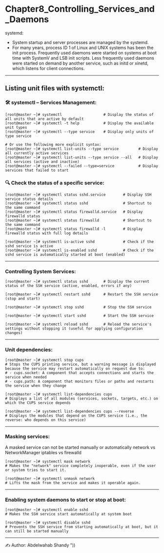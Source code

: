 # Chapter8_Controlling_Services_and_Daemons  

systemd:
- System startup and server processes are managed by the systemd.
- For many years, process ID 1 of Linux and UNIX systems has been the init process. Frequently used daemons were started on systems at boot time with SystemV and LSB init scripts. Less frequently used daemons were started on demand by another service, such as initd or xinetd, which listens for client connections. 
---

## Listing unit files with systemctl:

### 🛠️ systemctl – Services Management:
```
[root@master ~]# systemctl                   # Display the status of all units that are active by default
[root@master ~]# systemctl -t help           # Display the available unit types
[root@master ~]# systemctl --type service    # Display only units of type service

# Or use the following more explicit syntax:
[root@master ~]# systemctl list-units --type service         # Display all currently active services
[root@master ~]# systemctl list-units --type service --all   # Display all services (active and inactive)
[root@master ~]# systemctl --failed --type=service           # Display services that failed to start
```
### 🔍 Check the status of a specific service:
```
[root@master ~]# systemctl status sshd.service        # Display SSH service status details
[root@master ~]# systemctl status sshd                # Shortcut to the same command
[root@master ~]# systemctl status firewalld.service   # Display firewalld status
[root@master ~]# systemctl status firewalld           # Shortcut to the same command
[root@master ~]# systemctl status firewalld -l        # Display firewalld status with full log details

[root@master ~]# systemctl is-active sshd             # Check if the sshd service is active
[root@master ~]# systemctl is-enabled sshd            # Check if the sshd service is automatically started at boot (enabled)
```
---

### Controlling System Services:
```
[root@master ~]# systemctl status sshd       # Display the current status of the SSH service (active, enabled, errors if any)

[root@master ~]# systemctl restart sshd      # Restart the SSH service (stop and start)

[root@master ~]# systemctl stop sshd         # Stop the SSH service

[root@master ~]# systemctl start sshd        # Start the SSH service

[root@master ~]# systemctl reload sshd       # Reload the service's settings without stopping it (useful for applying configuration changes)
```
---

### Unit dependencies:
```
[root@master ~]# systemctl stop cups
# Stops the CUPS printing service, but a warning message is displayed because the service may restart automatically on request due to:
# - cups.socket: A component that accepts connections and starts the service when needed
# - cups.path: A component that monitors files or paths and restarts the service when they change

[root@master ~]# systemctl list-dependencies cups
# Displays a list of all modules (services, sockets, targets, etc.) on which the CUPS service depends

[root@master ~]# systemctl list-dependencies cups --reverse
# Displays the modules that depend on the CUPS service (i.e., the reverse: who depends on this service)
```
---

### Masking services:
A masked service can not be started manually or automatically
network vs NetworkManager 
iptables vs firewalld
```
[root@master ~]# systemctl mask network
# Makes the "network" service completely inoperable, even if the user or system tries to start it.

[root@master ~]# systemctl unmask network
# Lifts the mask from the service and makes it operable again.
```
---

### Enabling system daemons to start or stop at boot:
```
[root@master ~]# systemctl enable sshd
# Makes the SSH service start automatically at system boot

[root@master ~]# systemctl disable sshd
# Prevents the SSH service from starting automatically at boot, but it can still be started manually
```
---

✍️ Author: Abdelwahab Shandy "))
